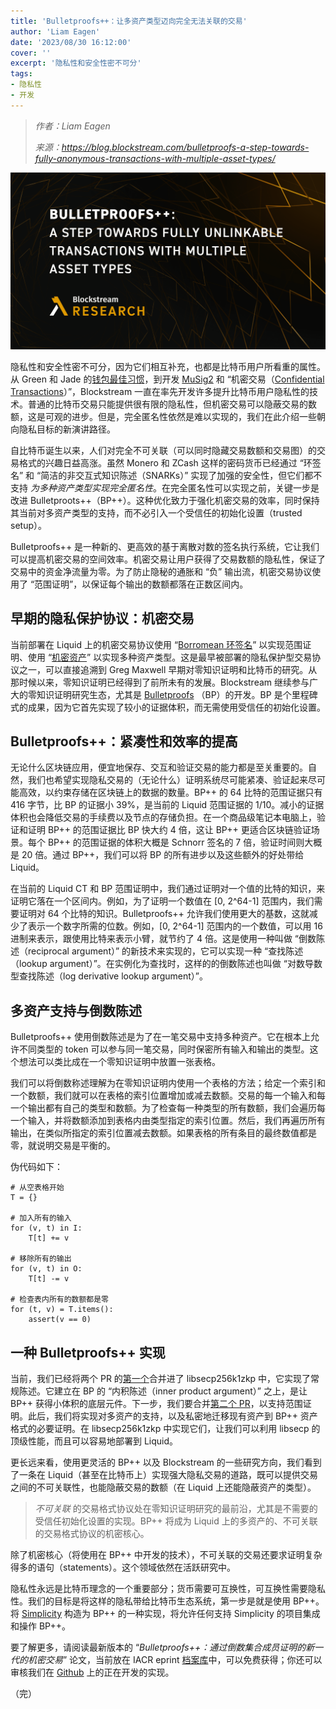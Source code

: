 ```yaml
---
title: 'Bulletproofs++：让多资产类型迈向完全无法关联的交易'
author: 'Liam Eagen'
date: '2023/08/30 16:12:00'
cover: ''
excerpt: '隐私性和安全性密不可分'
tags:
- 隐私性
- 开发
---
```



> *作者：Liam Eagen*
> 
> *来源：<https://blog.blockstream.com/bulletproofs-a-step-towards-fully-anonymous-transactions-with-multiple-asset-types/>*



![Bulletproofs++: A Step Towards Fully Unlinkable Transactions With Multiple Asset Types](../images/bulletproofs-a-step-towards-fully-anonymous-transactions-with-multiple-asset-types/20230727_Blockstream_Research_1920x1080px.png)

隐私性和安全性密不可分，因为它们相互补充，也都是比特币用户所看重的属性。从 Green 和 Jade 的[钱包最佳习惯](https://www.youtube.com/watch?v=aqer3iKXyO0&ref=blog.blockstream.com)，到开发 [MuSig2](https://blog.blockstream.com/musig2-simple-two-round-schnorr-multisignatures/) 和 “机密交易（[Confidential Transactions](https://blog.liquid.net/guide-to-confidential-transactions/?ref=blog.blockstream.com)）”，Blockstream 一直在率先开发许多提升比特币用户隐私性的技术。普通的比特币交易只能提供很有限的隐私性，但机密交易可以隐蔽交易的数额，这是可观的进步。但是，完全匿名性依然是难以实现的，我们在此介绍一些朝向隐私目标的新演讲路径。

自比特币诞生以来，人们对完全不可关联（可以同时隐藏交易数额和交易图）的交易格式的兴趣日益高涨。虽然 Monero 和 ZCash 这样的密码货币已经通过 “环签名” 和 “简洁的非交互式知识陈述（SNARKs）” 实现了加强的安全性，但它们都不支持 *为多种资产类型实现完全匿名性*。在完全匿名性可以实现之前，关键一步是改进 Bulletproots++（BP++）。这种优化致力于强化机密交易的效率，同时保持其当前对多资产类型的支持，而不必引入一个受信任的初始化设置（trusted setup）。

Bulletproofs++ 是一种新的、更高效的基于离散对数的签名执行系统，它让我们可以提高机密交易的空间效率。机密交易让用户获得了交易数额的隐私性，保证了交易中的资金净流量为零。为了防止隐秘的通胀和 “负” 输出流，机密交易协议使用了 “范围证明”，以保证每个输出的数额都落在正数区间内。

## 早期的隐私保护协议：机密交易

当前部署在 Liquid 上的机密交易协议使用 “[Borromean 环签名](https://glossary.blockstream.com/borromean-ring-signatures/?ref=blog.blockstream.com)” 以实现范围证明、使用 “[机密资产](https://blockstream.com/bitcoin17-final41.pdf?ref=blog.blockstream.com)” 以实现多种资产类型。这是最早被部署的隐私保护型交易协议之一，可以直接追溯到 Greg Maxwell 早期对零知识证明和比特币的研究。从那时候以来，零知识证明已经得到了前所未有的发展。Blockstream 继续参与广大的零知识证明研究生态，尤其是 [Bulletproofs](https://glossary.blockstream.com/bulletproofs/?ref=blog.blockstream.com) （BP）的开发。BP 是个里程碑式的成果，因为它首先实现了较小的证据体积，而无需使用受信任的初始化设置。

## Bulletproofs++：紧凑性和效率的提高

无论什么区块链应用，便宜地保存、交互和验证交易的能力都是至关重要的。自然，我们也希望实现隐私交易的（无论什么）证明系统尽可能紧凑、验证起来尽可能高效，以约束存储在区块链上的数据的数量。BP++ 的 64 比特的范围证据只有 416 字节，比 BP 的证据小 39%，是当前的 Liquid 范围证据的 1/10。减小的证据体积也会降低交易的手续费以及节点的存储负担。在一个商品级笔记本电脑上，验证和证明 BP++ 的范围证据比 BP 快大约 4 倍，这让 BP++  更适合区块链验证场景。每个 BP++ 的范围证据的体积大概是 Schnorr 签名的 7 倍，验证时间则大概是 20 倍。通过 BP++，我们可以将 BP 的所有进步以及这些额外的好处带给 Liquid。

在当前的 Liquid CT 和 BP 范围证明中，我们通过证明对一个值的比特的知识，来证明它落在一个区间内。例如，为了证明一个数值在 [0, 2^64-1] 范围内，我们需要证明对 64 个比特的知识。Bulletproofs++ 允许我们使用更大的基数，这就减少了表示一个数字所需的位数。例如，[0, 2^64-1] 范围内的一个数值，可以用 16 进制来表示，跟使用比特来表示小臂，就节约了 4 倍。这是使用一种叫做 “倒数陈述（reciprocal argument）” 的新技术来实现的，它可以实现一种 “查找陈述（lookup argument）”。在实例化为查找时，这样的的倒数陈述也叫做 “对数导数型查找陈述（log derivative lookup argument）”。

## 多资产支持与倒数陈述

Bulletproofs++ 使用倒数陈述是为了在一笔交易中支持多种资产。它在根本上允许不同类型的 token 可以参与同一笔交易，同时保密所有输入和输出的类型。这个想法可以类比成在一个零知识证明中放置一张表格。

我们可以将倒数称述理解为在零知识证明内使用一个表格的方法；给定一个索引和一个数额，我们就可以在表格的索引位置增加或减去数额。交易的每一个输入和每一个输出都有自己的类型和数额。为了检查每一种类型的所有数额，我们会遍历每一个输入，并将数额添加到表格内由类型指定的索引位置。然后，我们再遍历所有输出，在类似所指定的索引位置减去数额。如果表格的所有条目的最终数值都是零，就说明交易是平衡的。

伪代码如下：

```
# 从空表格开始
T = {}

# 加入所有的输入
for (v, t) in I:
    T[t] += v

# 移除所有的输出
for (v, t) in O:
    T[t] -= v

# 检查表内所有的数额都是零
for (t, v) = T.items():
    assert(v == 0)
```

## 一种 Bulletproofs++ 实现

当前，我们已经将两个 PR 的[第一个](https://github.com/BlockstreamResearch/secp256k1-zkp/pull/205?ref=blog.blockstream.com)合并进了 libsecp256k1zkp 中，它实现了常规陈述。它建立在 BP 的 “内积陈述（inner product argument）” 之上，是让 BP++ 获得小体积的底层元件。下一步，我们要合并[第二个 PR](https://github.com/BlockstreamResearch/secp256k1-zkp/pull/207?ref=blog.blockstream.com)，以支持范围证明。此后，我们将实现对多资产的支持，以及私密地迁移现有资产到 BP++ 资产格式的必要证明。在 libsecp256k1zkp 中实现它们，让我们可以利用 libsecp 的顶级性能，而且可以容易地部署到 Liquid。

更长远来看，使用更灵活的 BP++ 以及 Blockstream 的一些研究方向，我们看到了一条在 Liquid（甚至在比特币上）实现强大隐私交易的道路，既可以提供交易之间的不可关联性，也能隐蔽交易的数额（在 Liquid 上还能隐蔽资产的类型）。

> *不可关联* 的交易格式协议处在零知识证明研究的最前沿，尤其是不需要的受信任初始化设置的实现。BP++ 将成为 Liquid 上的多资产的、不可关联的交易格式协议的机密核心。

除了机密核心（将使用在 BP++ 中开发的技术），不可关联的交易还要求证明复杂得多的语句（statements）。这个领域依然在活跃研究中。

隐私性永远是比特币理念的一个重要部分；货币需要可互换性，可互换性需要隐私性。我们的目标是将这样的隐私带给比特币生态系统，第一步是就是使用 BP++。将 [Simplicity](https://community.liquid.net/c/general-discussion/simplicity-a-next-gen-blockchain-language?ref=blog.blockstream.com) 构造为 BP++ 的一种实现，将允许任何支持 Simplicity 的项目集成和操作 BP++。

要了解更多，请阅读最新版本的 “*Bulletproofs++：通过倒数集合成员证明的新一代的机密交易*” 论文，当前放在 IACR eprint [档案库](https://eprint.iacr.org/2022/510?ref=blog.blockstream.com)中，可以免费获得；你还可以审核我们在 [Github](https://github.com/BlockstreamResearch/secp256k1-zkp/pull/205?ref=blog.blockstream.com) 上的正在开发的实现。

（完）